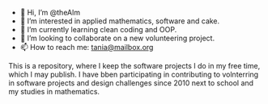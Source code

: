 - 👋 Hi, I’m @theAlm
- 👀 I’m interested in applied mathematics, software and cake.
- 🌱 I’m currently learning clean coding and OOP.
- 💞️ I’m looking to collaborate on a new volunteering project.
- 📫 How to reach me: tania@mailbox.org

This is a repository, where I keep the software projects I do in my free time, which I may publish.
I have bben participating in contributing to volnterring in software projects and design challenges since 2010 next to school and my studies in mathematics.
<!---
theAlm/theAlm is a ✨ special ✨ repository because its `README.md` (this file) appears on your GitHub profile.
You can click the Preview link to take a look at your changes.
--->
